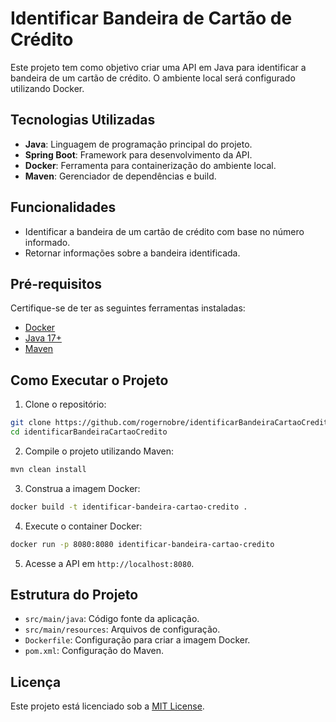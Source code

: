 # Identificar Bandeira de Cartão de Crédito

Este projeto tem como objetivo criar uma API em Java para identificar a bandeira de um cartão de crédito. O ambiente local será configurado utilizando Docker.

## Tecnologias Utilizadas

- **Java**: Linguagem de programação principal do projeto.
- **Spring Boot**: Framework para desenvolvimento da API.
- **Docker**: Ferramenta para containerização do ambiente local.
- **Maven**: Gerenciador de dependências e build.

## Funcionalidades

- Identificar a bandeira de um cartão de crédito com base no número informado.
- Retornar informações sobre a bandeira identificada.

## Pré-requisitos

Certifique-se de ter as seguintes ferramentas instaladas:

- [Docker](https://www.docker.com/)
- [Java 17+](https://www.oracle.com/java/technologies/javase-downloads.html)
- [Maven](https://maven.apache.org/)

## Como Executar o Projeto

1. Clone o repositório:

```bash
git clone https://github.com/rogernobre/identificarBandeiraCartaoCredito.git
cd identificarBandeiraCartaoCredito
```

2. Compile o projeto utilizando Maven:

```bash
mvn clean install
```

3. Construa a imagem Docker:

```bash
docker build -t identificar-bandeira-cartao-credito .
```

4. Execute o container Docker:

```bash
docker run -p 8080:8080 identificar-bandeira-cartao-credito
```

5. Acesse a API em `http://localhost:8080`.

## Estrutura do Projeto

- `src/main/java`: Código fonte da aplicação.
- `src/main/resources`: Arquivos de configuração.
- `Dockerfile`: Configuração para criar a imagem Docker.
- `pom.xml`: Configuração do Maven.

## Licença

Este projeto está licenciado sob a [MIT License](LICENSE).
